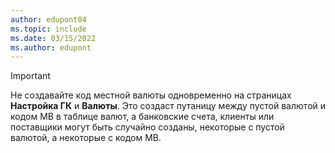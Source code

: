 ```yaml
---
author: edupont04
ms.topic: include
ms.date: 03/15/2022
ms.author: edupont
---
```

> [!Important]
> Не создавайте код местной валюты одновременно на страницах **Настройка ГК** и **Валюты**. Это создаст путаницу между пустой валютой и кодом МВ в таблице валют, а банковские счета, клиенты или поставщики могут быть случайно созданы, некоторые с пустой валютой, а некоторые с кодом МВ.